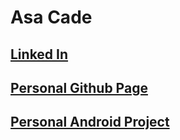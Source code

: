 # Asa Cade

## [Linked In](https://www.linkedin.com/in/asa-cade/)

## [Personal Github Page](https://github.com/JACFlyer/JACFlyer.github.io)

## [Personal Android Project](https://jacflyer.github.io/Aprilv2/)